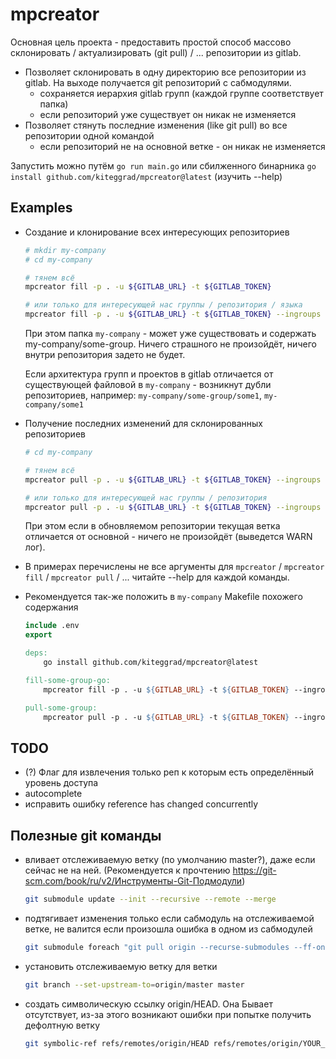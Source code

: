 # mpcreator

Основная цель проекта - предоставить простой способ массово склонировать / актуализировать (git pull) / ... репозитории из gitlab.

- Позволяет склонировать в одну директорию все репозитории из gitlab. На выходе получается git репозиторий с сабмодулями.
  - сохраняется иерархия gitlab групп (каждой группе соответствует папка)
  - если репозиторий уже существует он никак не изменяется
- Позволяет стянуть последние изменения (like git pull) во все репозитории одной командой
  - если репозиторий не на основной ветке - он никак не изменяется

Запустить можно путём `go run main.go` или сбилженного бинарника `go install github.com/kiteggrad/mpcreator@latest` (изучить --help)

## Examples
- Создание и клонирование всех интересующих репозиториев
  
  ```bash
  # mkdir my-company
  # cd my-company

  # тянем всё
  mpcreator fill -p . -u ${GITLAB_URL} -t ${GITLAB_TOKEN}

  # или только для интересующей нас группы / репозитория / языка
  mpcreator fill -p . -u ${GITLAB_URL} -t ${GITLAB_TOKEN} --ingroups "some-group" --inprojects "some1,some2" --inlang "Go"
  ```
  При этом папка `my-company` - может уже существовать и содержать my-company/some-group. Ничего страшного не произойдёт, ничего внутри репозитория задето не будет. 
  
  Если архитектура групп и проектов в gitlab отличается от существующей файловой в `my-company` - возникнут дубли репозиториев, например: `my-company/some-group/some1`, `my-company/some1`

- Получение последних изменений для склонированных репозиториев
  
  ```bash
  # cd my-company

  # тянем всё
  mpcreator pull -p . -u ${GITLAB_URL} -t ${GITLAB_TOKEN} --ingroups "some-group"

  # или только для интересующей нас группы / репозитория
  mpcreator pull -p . -u ${GITLAB_URL} -t ${GITLAB_TOKEN} --ingroups "some-group" --inprojects "some1,some2"
  ```
  При этом если в обновляемом репозитории текущая ветка отличается от основной - ничего не произойдёт (выведется WARN лог).

- В примерах перечислены не все аргументы для `mpcreator` / `mpcreator fill` / `mpcreator pull` / ... читайте --help для каждой команды.

- Рекомендуется так-же положить в `my-company` Makefile похожего содержания
    ```Makefile
    include .env
    export

    deps:
        go install github.com/kiteggrad/mpcreator@latest

    fill-some-group-go:
        mpcreator fill -p . -u ${GITLAB_URL} -t ${GITLAB_TOKEN} --ingroups "some-group" --inlang "Go"

    pull-some-group:
        mpcreator pull -p . -u ${GITLAB_URL} -t ${GITLAB_TOKEN} --ingroups "some-group"
    ```

## TODO
- (?) Флаг для извлечения только реп к которым есть определённый уровень доступа
- autocomplete
- исправить ошибку reference has changed concurrently

## Полезные git команды
- вливает отслеживаемую ветку (по умолчанию master?), даже если сейчас не на ней.
  (Рекомендуется к прочтению https://git-scm.com/book/ru/v2/Инструменты-Git-Подмодули)
  ```bash
  git submodule update --init --recursive --remote --merge
  ```
- подтягивает изменения только если сабмодуль на отслеживаемой ветке, не валится если произошла ошибка в одном из сабмодулей
  ```bash
  git submodule foreach "git pull origin --recurse-submodules --ff-only || true"
  ```

- установить отслеживаемую ветку для ветки
  ```bash
  git branch --set-upstream-to=origin/master master
  ```
- создать символическую ссылку origin/HEAD. Она Бывает отсутствует, из-за этого возникают ошибки при попытке получить дефолтную ветку
  ```bash
  git symbolic-ref refs/remotes/origin/HEAD refs/remotes/origin/YOUR_DEFAULT_BRANCH
  ```
